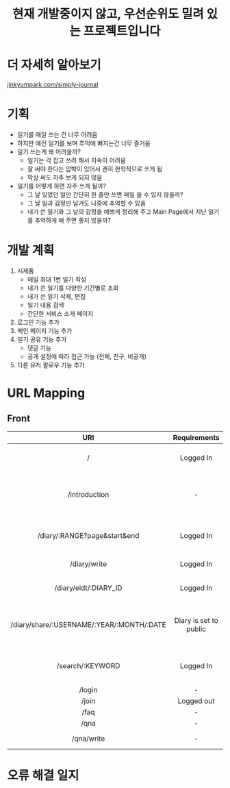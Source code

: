 <h1 align="center">현재 개발중이지 않고, 우선순위도 밀려 있는 프로젝트입니다</h1>

# 더 자세히 알아보기
[jinkyumpark.com/simply-journal](https://jinkyumpark.com/portfolio/simply-journal)

# 기획
- 일기를 매일 쓰는 건 너무 어려움
- 하지만 예전 일기를 보며 추억에 빠지는건 너무 즐거움
- 일기 쓰는게 왜 어려울까?
	- 일기는 각 잡고 쓰려 해서 지속이 어려움
	- 잘 써야 한다는 압박이 있어서 괜히 현학적으로 쓰게 됨
	- 막상 써도 자주 보게 되지 않음
- 일기를 어떻게 하면 자주 쓰게 될까?
	- 그 날 있었던 일만 간단히 한 줄만 쓰면 매일 쓸 수 있지 않을까?
	- 그 날 일과 감정만 남겨도 나중에 추억할 수 있음
	- 내가 쓴 일기와 그 날의 감정을 예쁘게 정리해 주고 Main Page에서 지난 일기를 추억하게 해 주면 좋지 않을까?

# 개발 계획
1. 시제품
	- 매일 최대 1번 일기 작성
	- 내가 쓴 일기를 다양한 기간별로 조회
	- 내가 쓴 일기 삭제, 편집
	- 일기 내용 검색
	- 간단한 서비스 소개 페이지
2. 로그인 기능 추가
3. 메인 페이지 기능 추가
4. 일기 공유 기능 추가
	- 댓글 기능
    - 공개 설정에 따라 접근 가능 (전체, 친구, 비공개)
5. 다른 유저 팔로우 기능 추가

# URL Mapping
## Front
|                    URI                    |      Requirements      |                     Explanation                     |
|:-----------------------------------------:|:----------------------:|:---------------------------------------------------:|
|                     /                     |       Logged In        |          Main page featuring past diaries           |
|               /introduction               |           -            | Introduction to the service, login/join suggestions |
|       /diary/:RANGE?page&start&end        |       Logged In        |         List of Diaries with Date Selector          |
|               /diary/write                |       Logged In        |                  Diary Write Form                   |
|           /diary/eidt/:DIARY_ID           |       Logged In        |             Individual Diary Edit Form              |
| /diary/share/:USERNAME/:YEAR/:MONTH/:DATE | Diary is set to public |     Indivitual diary view with comment section      |
|             /search/:KEYWORD              |       Logged In        |           Search keyword from my diaries            |
|                  /login                   |           -            |                     Login Form                      |
|                   /join                   |       Logged out       |                      Join Form                      |
|                   /faq                    |           -            |                      Faq View                       |
|                   /qna                    |           -            |                      Qna View                       |
|                /qna/write                 |           -            |                   Qna Write Form                    |

# 오류 해결 일지
